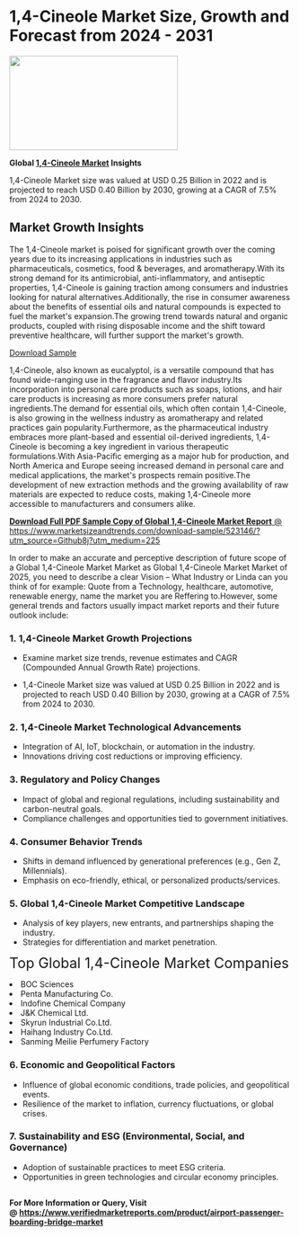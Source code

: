 <H1>1,4-Cineole Market Size, Growth and Forecast from 2024 - 2031</H1><img class="aligncenter size-medium wp-image-584254" src="https://thirdeyenews.in/wp-content/uploads/2024/09/Global-Market-Research-300x168.jpeg" alt="" width="300" height="168" /><p><strong>Global&nbsp;<a href="https://www.marketsizeandtrends.com/download-sample/523146/?utm_source=Github8j?utm_medium=225">1,4-Cineole Market</a> Insights</strong></p><p>1,4-Cineole Market size was valued at USD 0.25 Billion in 2022 and is projected to reach USD 0.40 Billion by 2030, growing at a CAGR of 7.5% from 2024 to 2030.</p><p><h2>Market Growth Insights</h2> <p>The 1,4-Cineole market is poised for significant growth over the coming years due to its increasing applications in industries such as pharmaceuticals, cosmetics, food & beverages, and aromatherapy.With its strong demand for its antimicrobial, anti-inflammatory, and antiseptic properties, 1,4-Cineole is gaining traction among consumers and industries looking for natural alternatives.Additionally, the rise in consumer awareness about the benefits of essential oils and natural compounds is expected to fuel the market's expansion.The growing trend towards natural and organic products, coupled with rising disposable income and the shift toward preventive healthcare, will further support the market's growth.</p> <p><a href="#">Download Sample</a></p> <p>1,4-Cineole, also known as eucalyptol, is a versatile compound that has found wide-ranging use in the fragrance and flavor industry.Its incorporation into personal care products such as soaps, lotions, and hair care products is increasing as more consumers prefer natural ingredients.The demand for essential oils, which often contain 1,4-Cineole, is also growing in the wellness industry as aromatherapy and related practices gain popularity.Furthermore, as the pharmaceutical industry embraces more plant-based and essential oil-derived ingredients, 1,4-Cineole is becoming a key ingredient in various therapeutic formulations.With Asia-Pacific emerging as a major hub for production, and North America and Europe seeing increased demand in personal care and medical applications, the market's prospects remain positive.The development of new extraction methods and the growing availability of raw materials are expected to reduce costs, making 1,4-Cineole more accessible to manufacturers and consumers alike.</p> <p><a href="#"></p><p><span class=""><strong>Download Full PDF Sample Copy of Global 1,4-Cineole Market Report</strong> @ <a href="https://www.marketsizeandtrends.com/download-sample/523146/?utm_source=Github8j?utm_medium=225" target="_blank">https://www.marketsizeandtrends.com/download-sample/523146/?utm_source=Github8j?utm_medium=225</a></span></p><p>In order to make an accurate and perceptive description of future scope of a Global&nbsp;1,4-Cineole Market Market as Global&nbsp;1,4-Cineole Market Market of 2025, you need to describe a clear Vision &ndash; What Industry or Linda can you think of for example: Quote from a Technology, healthcare, automotive, renewable energy, name the market you are Reffering to.However, some general trends and factors usually impact market reports and their future outlook include:</p><h3>1.&nbsp;<strong>1,4-Cineole Market Growth Projections</strong></h3><ul><li>Examine market size trends, revenue estimates and CAGR (Compounded Annual Growth Rate) projections.</li><li><p>1,4-Cineole Market size was valued at USD 0.25 Billion in 2022 and is projected to reach USD 0.40 Billion by 2030, growing at a CAGR of 7.5% from 2024 to 2030.</p></li></ul><h3>2.&nbsp;<strong>1,4-Cineole Market Technological Advancements</strong></h3><ul><li>Integration of AI, IoT, blockchain, or automation in the industry.</li><li>Innovations driving cost reductions or improving efficiency.</li></ul><h3>3.&nbsp;<strong>Regulatory and Policy Changes</strong></h3><ul><li>Impact of global and regional regulations, including sustainability and carbon-neutral goals.</li><li>Compliance challenges and opportunities tied to government initiatives.</li></ul><h3>4.&nbsp;<strong>Consumer Behavior Trends</strong></h3><ul><li>Shifts in demand influenced by generational preferences (e.g., Gen Z, Millennials).</li><li>Emphasis on eco-friendly, ethical, or personalized products/services.</li></ul><h3>5.&nbsp;<strong>Global 1,4-Cineole Market Competitive Landscape</strong></h3><ul><li>Analysis of key players, new entrants, and partnerships shaping the industry.</li><li>Strategies for differentiation and market penetration.</li></ul><p data-pm-slice="1 1 []"><span style="color: inherit; font-family: inherit; font-size: 25px;">Top Global 1,4-Cineole Market Companies</span></p><div class="" data-test-id=""><p><li>BOC Sciences</li><li> Penta Manufacturing Co.</li><li> Indofine Chemical Company</li><li> J&K Chemical Ltd.</li><li> Skyrun Industrial Co.Ltd.</li><li> Haihang Industry Co.Ltd.</li><li> Sanming Meilie Perfumery Factory</li></p></div><h3>6.&nbsp;<strong>Economic and Geopolitical Factors</strong></h3><ul><li>Influence of global economic conditions, trade policies, and geopolitical events.</li><li>Resilience of the market to inflation, currency fluctuations, or global crises.</li></ul><h3>7.&nbsp;<strong>Sustainability and ESG (Environmental, Social, and Governance)</strong></h3><ul><li>Adoption of sustainable practices to meet ESG criteria.</li><li>Opportunities in green technologies and circular economy principles.</li></ul><h2><strong style="font-size: 14px;">For More Information or Query, Visit @&nbsp;</strong><a style="background-color: #ffffff; font-size: 14px;" href="https://www.marketsizeandtrends.com/report/14-cineole-market/" target="_blank">https://www.verifiedmarketreports.com/product/airport-passenger-boarding-bridge-market</a></h2>
